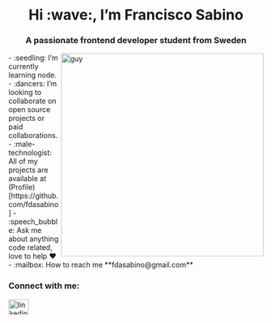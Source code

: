 <h1 align="center">Hi :wave:, I’m Francisco Sabino </h1>
<h3 align="center">A passionate frontend developer student from Sweden</h3>
<img width="400" alt="guy" in a rolling chair” align="right" src="https://res.cloudinary.com/frank2021/image/upload/v1675170341/portfolio/developer_med_aeio4i.gif">
- :seedling: I’m currently learning node.
- :dancers: I’m looking to collaborate on open source projects or paid collaborations.
- :male-technologist: All of my projects are available at (Profile)[https://github.com/fdasabino]
- :speech_bubble: Ask me about anything code related, love to help ❤️ 
- :mailbox: How to reach me **fdasabino@gmail.com**
<h3 align="left">Connect with me:</h3>
<p align="left">
<a href="https://www.linkedin.com/in/francisco-sabino/" target="blank"><img align="center" src="https://raw.githubusercontent.com/rahuldkjain/github-profile-readme-generator/master/src/images/icons/Social/linked-in-alt.svg" alt="linkedin" height="30" width="40" /></a>
</p>
